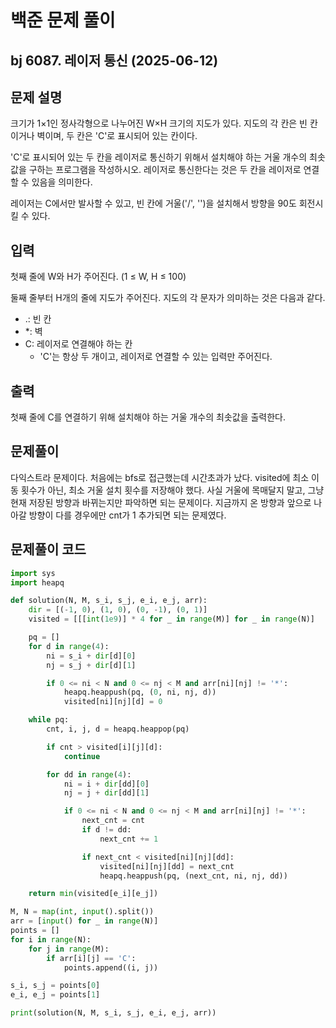 # 백준 문제 풀이

## bj 6087. 레이저 통신 (2025-06-12)

## 문제 설명

크기가 1×1인 정사각형으로 나누어진 W×H 크기의 지도가 있다. 지도의 각 칸은 빈 칸이거나 벽이며, 두 칸은 'C'로 표시되어 있는 칸이다.

'C'로 표시되어 있는 두 칸을 레이저로 통신하기 위해서 설치해야 하는 거울 개수의 최솟값을 구하는 프로그램을 작성하시오. 레이저로 통신한다는 것은 두 칸을 레이저로 연결할 수 있음을 의미한다.

레이저는 C에서만 발사할 수 있고, 빈 칸에 거울('/', '\')을 설치해서 방향을 90도 회전시킬 수 있다.

## 입력

첫째 줄에 W와 H가 주어진다. (1 ≤ W, H ≤ 100)

둘째 줄부터 H개의 줄에 지도가 주어진다. 지도의 각 문자가 의미하는 것은 다음과 같다.

- .: 빈 칸
- \*: 벽
- C: 레이저로 연결해야 하는 칸
  - 'C'는 항상 두 개이고, 레이저로 연결할 수 있는 입력만 주어진다.

## 출력

첫째 줄에 C를 연결하기 위해 설치해야 하는 거울 개수의 최솟값을 출력한다.

## 문제풀이

다익스트라 문제이다. 처음에는 bfs로 접근했는데 시간초과가 났다. visited에 최소 이동 횟수가 아닌, 최소 거울 설치 횟수를 저장해야 했다. 사실 거울에 목매달지 말고, 그냥 현재 저장된 방향과 바뀌는지만 파악하면 되는 문제이다. 지금까지 온 방향과 앞으로 나아갈 방향이 다를 경우에만 cnt가 1 추가되면 되는 문제였다.

## 문제풀이 코드

```python
import sys
import heapq

def solution(N, M, s_i, s_j, e_i, e_j, arr):
    dir = [(-1, 0), (1, 0), (0, -1), (0, 1)]
    visited = [[[int(1e9)] * 4 for _ in range(M)] for _ in range(N)]

    pq = []
    for d in range(4):
        ni = s_i + dir[d][0]
        nj = s_j + dir[d][1]

        if 0 <= ni < N and 0 <= nj < M and arr[ni][nj] != '*':
            heapq.heappush(pq, (0, ni, nj, d))
            visited[ni][nj][d] = 0

    while pq:
        cnt, i, j, d = heapq.heappop(pq)

        if cnt > visited[i][j][d]:
            continue

        for dd in range(4):
            ni = i + dir[dd][0]
            nj = j + dir[dd][1]

            if 0 <= ni < N and 0 <= nj < M and arr[ni][nj] != '*':
                next_cnt = cnt
                if d != dd:
                    next_cnt += 1

                if next_cnt < visited[ni][nj][dd]:
                    visited[ni][nj][dd] = next_cnt
                    heapq.heappush(pq, (next_cnt, ni, nj, dd))

    return min(visited[e_i][e_j])

M, N = map(int, input().split())
arr = [input() for _ in range(N)]
points = []
for i in range(N):
    for j in range(M):
        if arr[i][j] == 'C':
            points.append((i, j))

s_i, s_j = points[0]
e_i, e_j = points[1]

print(solution(N, M, s_i, s_j, e_i, e_j, arr))
```

